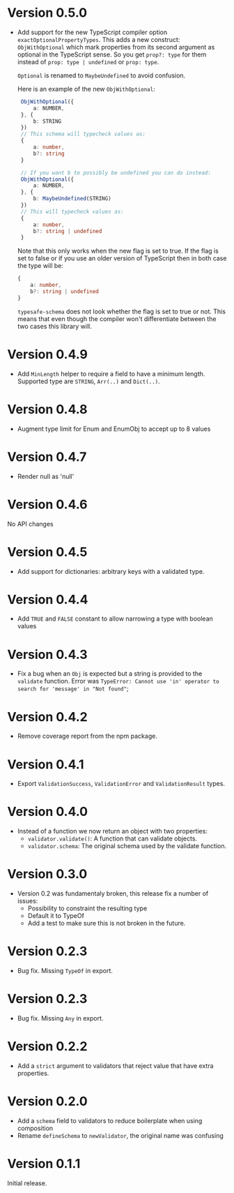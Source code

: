 # Version 0.5.0

 * Add support for the new TypeScript compiler option `exactOptionalPropertyTypes`.
   This adds a new construct: `ObjWithOptional` which mark properties from its second
   argument as optional in the TypeScript sense. So you get `prop?: type` for them
   instead of `prop: type | undefined` or `prop: type`.

   `Optional` is renamed to `MaybeUndefined` to avoid confusion.

   Here is an example of the new `ObjWithOptional`:
   ```ts
    ObjWithOptional({
        a: NUMBER,
    }, {
        b: STRING
    })
    // This schema will typecheck values as:
    {
        a: number,
        b?: string
    }

    // If you want b to possibly be undefined you can do instead:
    ObjWithOptional({
        a: NUMBER,
    }, {
        b: MaybeUndefined(STRING)
    })
    // This will typecheck values as:
    {
        a: number,
        b?: string | undefined
    }
    ```

    Note that this only works when the new flag is set to true. If the flag
    is set to false or if you use an older version of TypeScript then in both
    case the type will be:

    ```ts
    {
        a: number,
        b?: string | undefined
    }
    ```

    `typesafe-schema` does not look whether the flag is set to true or not. This
    means that even though the compiler won't differentiate between the two cases
    this library will.

# Version 0.4.9

 * Add `MinLength` helper to require a field to have a minimum length.
   Supported type are `STRING`, `Arr(..)` and `Dict(..)`.

# Version 0.4.8

 * Augment type limit for Enum and EnumObj to accept up to 8 values

# Version 0.4.7

 * Render null as 'null'

# Version 0.4.6

 No API changes

# Version 0.4.5

 * Add support for dictionaries: arbitrary keys with a validated type.

# Version 0.4.4

 * Add `TRUE` and `FALSE` constant to allow narrowing a type with boolean values

# Version 0.4.3

 * Fix a bug when an `Obj` is expected but a string is provided to the `validate` function.
   Error was `TypeError: Cannot use 'in' operator to search for 'message' in "Not found"`;

# Version 0.4.2

 * Remove coverage report from the npm package.

# Version 0.4.1

 * Export `ValidationSuccess`, `ValidationError` and `ValidationResult` types.

# Version 0.4.0

 * Instead of a function we now return an object with two properties:
    - `validator.validate()`: A function that can validate objects.
    - `validator.schema`: The original schema used by the validate function.

# Version 0.3.0

 * Version 0.2 was fundamentaly broken, this release fix a number of issues:
    - Possibility to constraint the resulting type
    - Default it to TypeOf<T>
    - Add a test to make sure this is not broken in the future.

# Version 0.2.3

 * Bug fix. Missing `TypeOf` in export.

# Version 0.2.3

 * Bug fix. Missing `Any` in export.

# Version 0.2.2

 * Add a `strict` argument to validators that reject value that have extra properties.

# Version 0.2.0

 * Add a `schema` field to validators to reduce boilerplate when
   using composition
 * Rename `defineSchema` to `newValidator`, the original name was confusing


# Version 0.1.1

Initial release.
